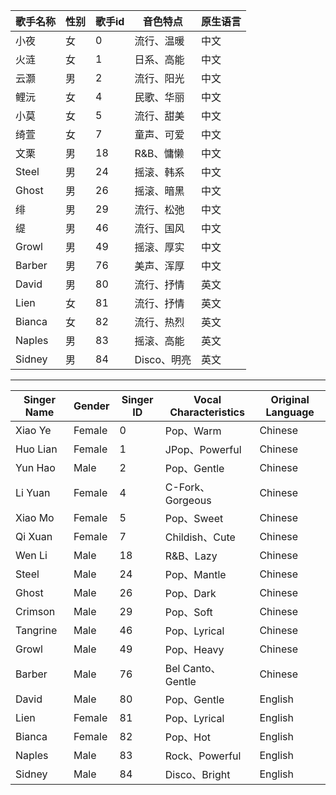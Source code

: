 | 歌手名称   | 性别  | 歌手id | 音色特点   | 原生语言 |
|--------|-----|------|--------|------|
| 小夜     | 女   | 0    | 流行、温暖  | 中文   |
| 火涟     | 女   | 1    | 日系、高能  | 中文   |
| 云灏     | 男   | 2    | 流行、阳光  | 中文   |
| 鲤沅     | 女   | 4    | 民歌、华丽  | 中文   |
| 小莫     | 女   | 5    | 流行、甜美  | 中文   |
| 绮萱     | 女   | 7    | 童声、可爱  | 中文   |
| 文栗     | 男   | 18   | R&B、慵懒 | 中文   |
| Steel  | 男   | 24   | 摇滚、韩系  | 中文   |
| Ghost  | 男   | 26   | 摇滚、暗黑  | 中文   |
| 绯      | 男   | 29   | 流行、松弛  | 中文   |
| 缇      | 男   | 46   | 流行、国风  | 中文   |
| Growl  | 男   | 49   | 摇滚、厚实  | 中文   |
| Barber | 男   | 76   | 美声、浑厚  | 中文   |
| David  | 男   | 80   | 流行、抒情  | 英文   |
| Lien   | 女   | 81   | 流行、抒情  | 英文   |
| Bianca | 女   | 82   | 流行、热烈  | 英文   |
| Naples | 男   | 83   | 摇滚、高能  | 英文   |
| Sidney | 男   | 84   | Disco、明亮  | 英文   |


---------

| Singer Name | Gender | Singer ID | Vocal Characteristics | Original Language |
|-------------|--------|-----------|-----------------------|-------------------|
| Xiao Ye     | Female | 0         | Pop、Warm              | Chinese           |
| Huo Lian    | Female | 1         | JPop、Powerful         | Chinese           |
| Yun Hao     | Male   | 2         | Pop、Gentle            | Chinese           |
| Li Yuan     | Female | 4         | C-Fork、Gorgeous       | Chinese           |
| Xiao Mo     | Female | 5         | Pop、Sweet             | Chinese           |
| Qi Xuan     | Female | 7         | Childish、Cute         | Chinese           |
| Wen Li      | Male   | 18        | R&B、Lazy              | Chinese           |
| Steel       | Male   | 24        | Pop、Mantle            | Chinese           |
| Ghost       | Male   | 26        | Pop、Dark              | Chinese           |
| Crimson     | Male   | 29        | Pop、Soft              | Chinese           |
| Tangrine    | Male   | 46        | Pop、Lyrical           | Chinese           |
| Growl       | Male   | 49        | Pop、Heavy             | Chinese           |
| Barber      | Male   | 76        | Bel Canto、Gentle      | Chinese           |
| David       | Male   | 80        | Pop、Gentle            | English           |
| Lien        | Female | 81        | Pop、Lyrical           | English           |
| Bianca      | Female | 82        | Pop、Hot               | English           |
| Naples      | Male   | 83        | Rock、Powerful         | English           |
| Sidney      | Male   | 84        | Disco、Bright          | English           |